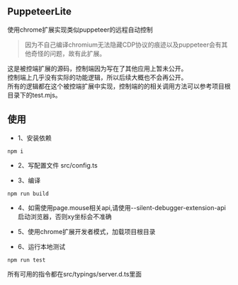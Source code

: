## PuppeteerLite

使用chrome扩展实现类似puppeteer的远程自动控制

> 因为不自己编译chromium无法隐藏CDP协议的痕迹以及puppeteer会有其他奇怪的问题，故有此扩展。

这是被控端扩展的源码，控制端因为写在了其他应用上暂未公开。  
控制端上几乎没有实际的功能逻辑，所以后续大概也不会再公开。  
所有的逻辑都在这个被控端扩展中实现，控制端的的相关调用方法可以参考项目根目录下的test.mjs。


## 使用

- 1、安装依赖
```shell
npm i
```

- 2、写配置文件 src/config.ts


- 3、编译
```shell
npm run build
```

- 4、如需使用page.mouse相关api,请使用--silent-debugger-extension-api启动浏览器，否则xy坐标会不准确

- 5、使用chrome扩展开发者模式，加载项目根目录


- 6、运行本地测试
```shell
npm run test
```

所有可用的指令都在src/typings/server.d.ts里面
